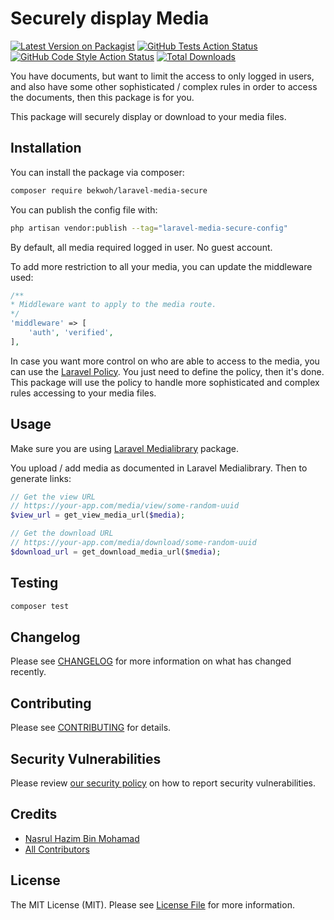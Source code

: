 # Securely display Media

[![Latest Version on Packagist](https://img.shields.io/packagist/v/bekwoh/laravel-media-secure.svg?style=flat-square)](https://packagist.org/packages/bekwoh/laravel-media-secure)
[![GitHub Tests Action Status](https://img.shields.io/github/workflow/status/bekwoh/laravel-media-secure/run-tests?label=tests)](https://github.com/bekwoh/laravel-media-secure/actions?query=workflow%3Arun-tests+branch%3Amain)
[![GitHub Code Style Action Status](https://img.shields.io/github/workflow/status/bekwoh/laravel-media-secure/Fix%20PHP%20code%20style%20issues?label=code%20style)](https://github.com/bekwoh/laravel-media-secure/actions?query=workflow%3A"Fix+PHP+code+style+issues"+branch%3Amain)
[![Total Downloads](https://img.shields.io/packagist/dt/bekwoh/laravel-media-secure.svg?style=flat-square)](https://packagist.org/packages/bekwoh/laravel-media-secure)

You have documents, but want to limit the access to only logged in users, and also have some other sophisticated / complex rules in order to access the documents, then this package is for you.

This package will securely display or download to your media files.

## Installation

You can install the package via composer:

```bash
composer require bekwoh/laravel-media-secure
```

You can publish the config file with:

```bash
php artisan vendor:publish --tag="laravel-media-secure-config"
```

By default, all media required logged in user. No guest account.

To add more restriction to all your media, you can update the middleware used:

```php
/**
* Middleware want to apply to the media route.
*/
'middleware' => [
    'auth', 'verified',
],
```

In case you want more control on who are able to access to the media, you can use the [Laravel Policy](https://laravel.com/docs/9.x/authorization#creating-policies). You just need to define the policy, then it's done. This package will use the policy to handle more sophisticated and complex rules accessing to your media files.

## Usage

Make sure you are using [Laravel Medialibrary](https://spatie.be/docs/laravel-medialibrary/v10/introduction) package.

You upload / add media as documented in Laravel Medialibrary. Then to generate links:

```php
// Get the view URL
// https://your-app.com/media/view/some-random-uuid
$view_url = get_view_media_url($media);

// Get the download URL
// https://your-app.com/media/download/some-random-uuid
$download_url = get_download_media_url($media);
```

## Testing

```bash
composer test
```

## Changelog

Please see [CHANGELOG](CHANGELOG.md) for more information on what has changed recently.

## Contributing

Please see [CONTRIBUTING](CONTRIBUTING.md) for details.

## Security Vulnerabilities

Please review [our security policy](../../security/policy) on how to report security vulnerabilities.

## Credits

-   [Nasrul Hazim Bin Mohamad](https://github.com/nasrulhazim)
-   [All Contributors](../../contributors)

## License

The MIT License (MIT). Please see [License File](LICENSE.md) for more information.
